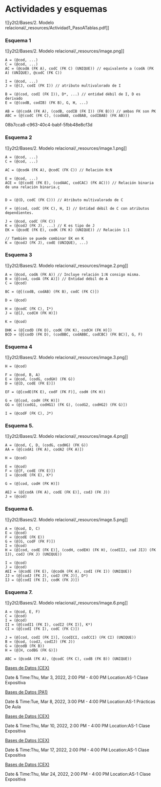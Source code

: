 

# Actividades y esquemas

![[y2t2/Bases/2. Modelo relacional/_resources/Actividad1_PasoATablas.pdf]]

### Esquema 1

![[y2t2/Bases/2. Modelo relacional/_resources/image.png]]

```
A = (@cod, ...)
C = (@cod, ...)
AC = (@codA (FK A), codC (FK C) (UNIQUE)) // equivalente a (codA (FK A) (UNIQUE), @codC (FK C))

I = (@cod, ...)
J = (@(J, codI (FK I)) // atributo multivalorado de I

B = (@(cod, codI (FK I)), D*, ...) // entidad débil de I, D es derivado
E = (@(codB, codIB) (FK B), G, H, ...)

AB = (@(codA (FK A), (codB, codIB (FK I)) (FK B))) // ambas FK son PK
ABC = (@(codC (FK C), (codAAB, codBAB, codIBAB) (FK AB)))
```

<YARLE-EN-V10-TASK>08b7cca8-c963-40c4-babf-5fbb48e8cf3d</YARLE-EN-V10-TASK>

### Esquema 2

![[y2t2/Bases/2. Modelo relacional/_resources/image.1.png]]

```
A = (@cod, ...)
C = (@cod, ...)

AC = (@codA (FK A), @codC (FK C)) // Relación N:N

E = (@cod, ...)
ACE = (@(codE (FK E), (codAAC, codCAC) (FK AC))) // Relación binaria de una relación binaria.ç


D = (@(D, codC (FK C))) // Atributo multivalorado de C

F = (@(cod, codC (FK C), H, I) // Entidad débil de C con atributos dependientes.

J = (@cod, codC (FK C))
K = (@codJ (FK J), ...) // K es tipo de J
EK = (@codE (FK E), codK (FK K) (UNIQUE)) // Relación 1:1

// También se puede combinar EK en K
K = (@codJ (FK J), codE (UNIQUE), ...)
```


### Esquema 3

![[y2t2/Bases/2. Modelo relacional/_resources/image.2.png]]

```
A = (@cod, codA (FK A)) // Incluye relación 1:N consigo misma.
B = (@[cod, codA (FK A)]) // Entidad débil de A
C = (@cod)

BC = (@[(codB, codAB) (FK B), codC (FK C)])

D = (@cod)

H = (@codC (FK C), I*)
J = (@[J, codCH (FK H)])

K = (@cod)

DHK = (@[codD (FK D), codK (FK K), codCH (FK H)])
BCD = (@[codD (FK D), (codBBC, codABBC, codCBC) (FK BC)], G, F)
```


### Esquema 4

![[y2t2/Bases/2. Modelo relacional/_resources/image.3.png]]

```
H = (@cod)

F = (@cod, B, A)
E = (@cod, (codG, codGH) (FK G))
D = (@[D, codE (FK E)])

EF = (@[codE(FK E), codF (FK F)], codH (FK H))

G = (@[cod, codH (FK H)])
GG = (@[(codG1, codHG1) (FK G), (codG2, codHG2) (FK G)])

I = (@codF (FK C), J*)
```



### Esquema 5.

![[y2t2/Bases/2. Modelo relacional/_resources/image.4.png]]

```
A = (@cod, C, D, (codG, codHG) (FK G))
AA = (@[codA1 (FK A), codA2 (FK A)])

H = (@cod)

E = (@cod)
F = (@[F, codE (FK E)])
I = (@codE (FK E), K*)

G = (@[cod, codH (FK H)])

AEJ = (@[codA (FK A), codE (FK E)], codJ (FK J))
J = (@cod)
```


### Esquema 6.

![[y2t2/Bases/2. Modelo relacional/_resources/image.5.png]]

```
A = (@cod, D, C)
E = (@cod)
F = (@codE (FK E))
G = (@[G, codF (FK F)])
I = (@cod)
H = (@[cod, codE (FK E)], (codH, codEH) (FK H), (codIIJ, cod JIJ) (FK IJ), codJ (FK J) (UNIQUE))

I = (@cod)
J = (@cod)
AEI = (@codE (FK E), (@codA (FK A), codI (FK I)) (UNIQUE))
JJ = (@[codJ (FK J), codJ (FK J)], D*)
IJ = (@[codI (FK I), codK (FK J)])
```



### Esquema 7.

![[y2t2/Bases/2. Modelo relacional/_resources/image.6.png]]

```
A = (@cod, E, F)
C = (@cod)
I = (@cod)
II = (@[codI1 (FK I), codI2 (FK I)], K*)
CI = (@[codI (FK I), codC (FK C)])

J = (@[cod, codI (FK I)], (codICI, codCCI) (FK CI) (UNIQUE))
B = (@cod, (codJ, codIJ) (FK J))
G = (@codB (FK B))
H = (@[H, codBG (FK G)])

ABC = (@codA (FK A), (@codC (FK C), codB (FK B)) (UNIQUE))
```


[Bases de Datos (CEX)](https://www.google.com/calendar/event?eid=XzhkOWxjZ3JmZHByNmFzams2MHIzZ29wcDZncmphZGI1Nm9vajZkaG43NG82NGRqMzZkaTZhZTFsNnNzajJwOW42NWhnIHVuZGVyc2NvcmViaXNAbQ)

Date & Time:Thu, Mar 3, 2022, 2:00 PM - 4:00 PM
Location:AS-1
Clase Expositiva

[Bases de Datos (PA1)](https://www.google.com/calendar/event?eid=XzhkOWxjZ3JmZHByNmFzamtjOHM2MmRqM2NvcG0yZHBwNnNwMzJjcjFjZGhqaWRiNTc0b2owYzMzNmdzajJkcjRjb3NnIHVuZGVyc2NvcmViaXNAbQ)

Date & Time:Tue, Mar 8, 2022, 3:00 PM - 4:00 PM
Location:AS-1
Prácticas De Aula

[Bases de Datos (CEX)](https://www.google.com/calendar/event?eid=XzhkOWxjZ3JmZHByNmFzamtjNHJqaWNwa2M0cWpjcGhwNjhwM2FwMW82dGhqZWNobjY4cGoyY2IyYzRxbWNkMW03NG8wIHVuZGVyc2NvcmViaXNAbQ)

Date & Time:Thu, Mar 10, 2022, 2:00 PM - 4:00 PM
Location:AS-1
Clase Expositiva

[Bases de Datos (CEX)](https://www.google.com/calendar/event?eid=XzhkOWxjZ3JmZHByNmFzamtjNWdqY2MxZzZzcjNhb3BnY2dvMzJwOWk2MHJqYWQxajYxZ200ZDMzY2xoNjhjajNjOHJnIHVuZGVyc2NvcmViaXNAbQ)

Date & Time:Thu, Mar 17, 2022, 2:00 PM - 4:00 PM
Location:AS-1
Clase Expositiva

[Bases de Datos (CEX)](https://www.google.com/calendar/event?eid=XzhkOWxjZ3JmZHByNmFzamtjZ28zaW9oZ2NrcWo0Y3BwNnNvajhkMW42cGhtNm85cDZkaTY0cDFpNzRyamFvcGpjcGkwIHVuZGVyc2NvcmViaXNAbQ)

Date & Time:Thu, Mar 24, 2022, 2:00 PM - 4:00 PM
Location:AS-1
Clase Expositiva
